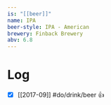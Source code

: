 ```yaml
---
is: "[[beer]]"
name: IPA
beer-style: IPA - American
brewery: Finback Brewery
abv: 6.8
---
```

# Log
- [x] [[2017-09]] #do/drink/beer 👍
